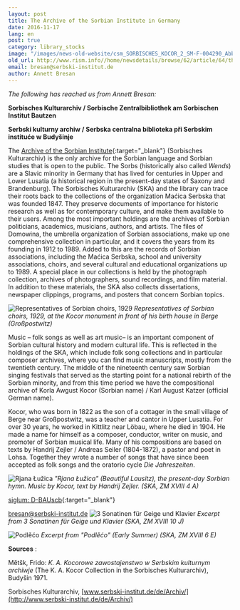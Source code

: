 ```yaml
---
layout: post
title: The Archive of the Sorbian Institute in Germany
date: 2016-11-17
lang: en
post: true
category: library_stocks
image: "/images/news-old-website/csm_SORBISCHES_KOCOR_2_SM-F-004290_Abb04_ed12fc2ada.jpg"
old_url: http://www.rism.info//home/newsdetails/browse/62/article/64/the-archive-of-the-sorbian-institute-in-germany.html
email: bresan@serbski-institut.de
author: Annett Bresan
---
```


_The following has reached us from Annett Bresan:_

**Sorbisches Kulturarchiv / Sorbische Zentralbibliothek am Sorbischen Institut Bautzen**

**Serbski kulturny archiw / Serbska centralna biblioteka při Serbskim instituće w Budyšinje**

The [Archive of the Sorbian Institute](http://www.serbski-institut.de/de/Archiv/){:target="_blank"} (Sorbisches Kulturarchiv) is the only archive for the Sorbian language and Sorbian studies that is open to the public. The Sorbs (historically also called _Wends_) are a Slavic minority in Germany that has lived for centuries in Upper and Lower Lusatia (a historical region in the present-day states of Saxony and Brandenburg). The Sorbisches Kulturarchiv (SKA) and the library can trace their roots back to the collections of the organization Maćica Serbska that was founded 1847. They preserve documents of importance for historic research as well as for contemporary culture, and make them available to their users. Among the most important holdings are the archives of Sorbian politicians, academics, musicians, authors, and artists. The files of Domowina, the umbrella organization of Sorbian associations, make up one comprehensive collection in particular, and it covers the years from its founding in 1912 to 1989. Added to this are the records of Sorbian associations, including the Maćica Serbska, school and university associations, choirs, and several cultural and educational organizations up to 1989. A special place in our collections is held by the photograph collection, archives of photographers, sound recordings, and film material. In addition to these materials, the SKA also collects dissertations, newspaper clippings, programs, and posters that concern Sorbian topics.

![Representatives of Sorbian choirs, 1929](http://rism.info/resources-old-website/news/SORBISCHES_Chor1929_Nacoln._ch_-row_.jpg)
_Representatives of Sorbian choirs, 1929, at the Kocor monument in front of his birth house in Berge (Großpostwitz)_

Music – folk songs as well as art music– is an important component of Sorbian cultural history and modern cultural life. This is reflected in the holdings of the SKA, which include folk song collections and in particular composer archives, where you can find music manuscripts, mostly from the twentieth century. The middle of the nineteenth century saw Sorbian singing festivals that served as the starting point for a national rebirth of the Sorbian minority, and from this time period we have the compositional archive of Korla Awgust Kocor (Sorbian name) / Karl August Katzer (official German name).

Kocor, who was born in 1822 as the son of a cottager in the small village of Berge near Großpostwitz, was a teacher and cantor in Upper Lusatia. For over 30 years, he worked in Kittlitz near Löbau, where he died in 1904. He made a name for himself as a composer, conductor, writer on music, and promoter of Sorbian musical life. Many of his compositions are based on texts by Handrij Zejler / Andreas Seiler (1804-1872), a pastor and poet in Lohsa. Together they wrote a number of songs that have since been accepted as folk songs and the oratorio cycle _Die Jahreszeiten_.

![Rjana Łužica](http://rism.info/resources-old-website/news/SORBISCHES_ZM_XVIII_4A_Kocor_022-1.jpg)
_"Rjana Łužica" (Beautiful Lausitz), the present-day Sorbian hymn. Music by Kocor, text by Handrij Zejler. (SKA, ZM XVIII 4 A)_

[siglum: D-BAUscb](https://opac.rism.info/search?View=rism&siglum=D-BAUscb){:target="_blank"}


[bresan@serbski-institut.de](mailto:bresan@serbski-institut.de) ![3 Sonatinen für Geige und Klavier](http://rism.info/resources-old-website/news/SORBISCHES_ZM_XVIII_10J_Kocor_003.jpg)
_Excerpt from 3 Sonatinen für Geige und Klavier (SKA, ZM XVIII 10 J)_


![Podlěćo](http://rism.info/resources-old-website/news/SORBISCHES_ZM_XVIII_6_E_32.jpg)
_Excerpt from "Podlěćo" (Early Summer) (SKA, ZM XVIII 6 E)_

**Sources** :

Mětšk, Frido: _K. A._ _Kocorowe zawostajenstwo w Serbskim kulturnym archiwje_ (The K. A. Kocor Collection in the Sorbisches Kulturarchiv), Budyšin 1971.

Sorbisches Kulturarchiv, [www.serbski-institut.de/de/Archiv/](http://www.serbski-institut.de/de/Archiv/)


